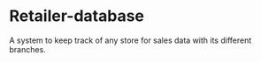 # Retailer-database
A system to keep track of any store for sales data with its different branches.
